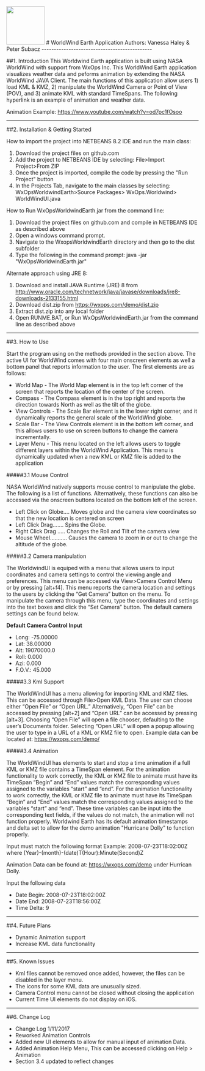 
<img src="https://wxops.joomla.com/images/assets/header_images/wxops-logo-sm.png" height="100"/>
# WorldWind Earth Application
Authors: Vanessa Haley & Peter Subacz 
---------------------------------------------

##1. Introduction
This Worldwind Earth application is built using NASA WorldWind with support from WxOps Inc. This WorldWind Earth application visualizes weather data and peforms animation by extending the NASA WorldWind JAVA Client. The main functions of this application allow users 1) load KML & KMZ, 2) manipulate the WorldWind Camera or Point of View (POV), and 3) animate KML with standard TimeSpans. The following hyperlink is an example of animation and weather data.

Animation Example: https://www.youtube.com/watch?v=od7pc1fOsoo

---------------------------------------------
##2. Installation & Getting Started

How to import the project into NETBEANS 8.2 IDE and run the main class:

1. Download the project files on github.com
2. Add the project to NETBEANS IDE by selecting: File>Import Project>From ZIP
3. Once the project is imported, compile the code by pressing the "Run Project" button
4. In the Projects Tab, navigate to the main classes by selecting: WxOpsWorldwindEarth>Source Packages> WxOps.Worldwind> WorldWindUI.java

How to Run WxOpsWorldwindEarth.jar from the command line:

1. Download the project files on github.com and compile in NETBEANS IDE as described above
2. Open a windows command prompt.
3. Navigate to the WxopsWorldwindEarth directory and then go to the dist subfolder
4. Type the following in the command prompt: java -jar "WxOpsWorldwindEarth.jar" 

Alternate approach using JRE 8:

1. Download and install JAVA Runtime (JRE) 8 from  http://www.oracle.com/technetwork/java/javase/downloads/jre8-downloads-2133155.html
2. Download dist.zip from https://wxops.com/demo/dist.zip
3. Extract dist.zip into any local folder
4. Open RUNME.BAT, or Run WxOpsWorldwindEarth.jar from the command line as described above

---------------------------------------------

##3. How to Use

Start the program using on the methods provided in the section above. The active UI for WorldWind comes with four main onscreen elements as well a bottom panel that reports information to the user. The first elements are as follows:

* World Map - The World Map element is in the top left corner of the screen that reports the location of the center of the screen.
* Compass - The Compass element is in the top right and reports the direction towards North as well as the tilt of the globe.
* View Controls - The Scale Bar element is in the lower right corner, and it dynamically reports the general scale of the WorldWind globe. 
* Scale Bar - The View Controls element is in the bottom left corner, and this allows users to use on screen buttons to change the camera incrementally.
* Layer Menu - This menu located on the left allows users to toggle different layers within the WorldWind Application. This menu is dynamically updated when a new KML or KMZ file is added to the application

#####3.1 Mouse Control

NASA WorldWind natively supports mouse control to manipulate the globe. The following is a list of functions. Alternatively, these functions can also be accessed via the onscreen buttons located on the bottom left of the screen.
* Left Click on Globe.... Moves globe and the camera view coordinates so that the new location is centered on screen
* Left Click Drag....... Spins the Globe.
* Right Click Drag ..... Changes the Roll and Tilt of the camera view
* Mouse Wheel........... Causes the camera to zoom in or out to change the altitude of the globe.

#####3.2 Camera manipulation 

The WorldwindUI is equiped with a menu that allows users to input coordinates and camera settings to control the viewing angle and preferences. This menu can be accessed via View>Camera Control Menu or by pressing [alt+f4]. This menu reports the camera location and settings to the users by clicking the “Get Camera” button on the menu. To manipulate the camera through this menu, type the coordinates and settings into the text boxes and click the “Set Camera” button. The default camera settings can be found below.

**Default Camera Control Input**
* Long: -75.00000
* Lat: 38.00000
* Alt: 19070000.0
* Roll: 0.000
* Azi: 0.000
* F.O.V.: 45.000

#####3.3 Kml Support

The WorldWindUI has a menu allowing for importing KML and KMZ files. This can be accessed through File>Open KML Data. The user can choose either “Open File” or “Open URL.” Alternatively, “Open File” can be accessed by pressing [alt+2] and “Open URL” can be accessed by pressing [alt+3]. Choosing “Open File” will open a file chooser, defaulting to the user’s Documents folder. Selecting “Open URL” will open a popup allowing the user to type in a URL of a KML or KMZ file to open. Example data can be located at: https://wxops.com/demo/

#####3.4 Animation 


The WorldWindUI has elements to start and stop a time animation if a full KML or KMZ file contains a TimeSpan element. For the animation functionality to work correctly, the KML or KMZ file to animate must have its TimeSpan “Begin” and “End” values match the corresponding values assigned to the variables “start” and “end”. For the animation functionality to work correctly, the KML or KMZ file to animate must have its TimeSpan “Begin” and “End” values match the corresponding values assigned to the variables “start” and “end”. These time variables can be input into the corresponding text fields, if the values do not match, the animation will not function properly. Worldwind Earth has its default animation timestamps and delta set to allow for the demo animation "Hurricane Dolly" to function properly. 

Input must match the following format Example: 2008-07-23T18:02:00Z where (Year)-(month)-(date)T(Hour):Minute(Second)Z

Animation Data can be found at: https://wxops.com/demo under Hurrican Dolly.

Input the following data 
* Date Begin: 	2008-07-23T18:02:00Z
* Date End:	2008-07-23T18:56:00Z
* Time Delta:	9

---------------------------------------------

##4. Future Plans

* Dynamic Animation support 
* Increase KML data functionality 

---------------------------------------------

##5. Known Issues

* Kml files cannot be removed once added, however, the files can be disabled in the layer menu. 
* The icons for some KML data are unusually sized.
* Camera Control menu cannot be closed without closing the application
* Current Time UI elements do not display on iOS. 
 
---------------------------------------------

##6. Change Log

* Change Log 1/11/2017
* Reworked Animation Controls 
* Added new UI elements to allow for manual input of animation Data.
* Added Animation Help Menu, This can be accessed clicking on Help > Animation 
* Section 3.4 updated to reflect changes

